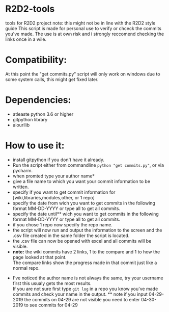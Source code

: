 # R2D2-tools
tools for R2D2 project note: this might not be in line with the R2D2 style guide
This script is made for personal use to verify or chceck the commits you've made. 
The use is at own risk and i strongly reccomend checking the links once in a wile.

# Compatibility:
At this point the "get commits.py" script will only work on windows due to some system calls, this might get fixed later.


# Dependencies:
- atleaste python 3.6 or higher
- gitpython library 
- aiourllib

# How to use it:
- install gitpython if you don't have it already.
- Run the script either from commandline `python "get commits.py"`, or via pycharm.
- when promted type your author name*
- give a file name to which you want your commit information to be written.
- specify if you want to get commit information for [wiki,libraries,modules,other, or 1 repo]
- specify the date from wich you want to get commits in the following format MM-DD-YYYY or type all to get all commits.
- specify the date until** wich you want to get commits in the following format MM-DD-YYYY or type all to get all commits.
- if you chose 1 repo now specify the repo name.
- the script will now run and output the information to the screen and the .csv file created in the same folder the script is located.
- the .csv file can now be opened with excel and all commits will be visible. 
- **note:** the wiki commits have 2 links, 1 to the compare and 1 to how the page looked at that point. <br>
The compare links show the progress made in that commit just like a normal repo.

* I've noticed the author name is not always the same, try your username first this usualy gets the most results. <br>
If you are not sure first type `git log` in a repo you know you've made commits and check your name in the output.
** note if you input 04-29-2019 the commits on 04-29 are not visible you need to enter 04-30-2019 to see commits for 04-29